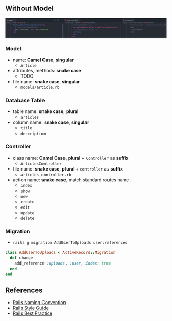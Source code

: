 ## Without Model

<p align="center"><img style="display: block; width: 600px; margin: 0 auto;" src=img/2020-06-06-16-48-39.png alt="no image found"></p>

### Model
- name: **Camel Case**, **singular**
  - `Article`
- attributes, methods: **snake case**
  - TODO
- file name: **snake case**, **singular**
  - `models/article.rb`

### Database Table
- table name: **snake case**, **plural**
  - `articles`
- column name: **snake case**, **singular**
  - `title`
  - `description`

### Controller
- class name: **Camel Case**, **plural** + `Controller` as **suffix**
  - `ArticlesController`
- file name: **snake case**, **plural** + `controller` as **suffix**
  - `articles_controller.rb`
- action name: **snake case**, match standard routes name:
  - `index`
  - `show`
  - `new`
  - `create`
  - `edit`
  - `update`
  - `delete`

### Migration
- `rails g migration AddUserToUploads user:references`
```ruby
class AddUserToUploads < ActiveRecord::Migration
  def change
    add_reference :uploads, :user, index: true
  end
end
```

## References
- [Rails Naming Convention](https://gist.github.com/iangreenleaf/b206d09c587e8fc6399e)
- [Rails Style Guide](https://github.com/JuanitoFatas/rails-style-guide/blob/master/README-zhCN.md)
- [Rails Best Practice](https://rails-bestpractices.com/)